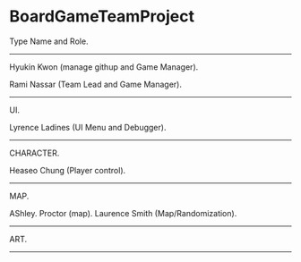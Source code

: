 # BoardGameTeamProject

Type Name and Role.

--------------------------------------------------------

Hyukin Kwon		(manage githup and Game Manager).

Rami Nassar (Team Lead and Game Manager).

--------------------------------------------------------

UI.

Lyrence Ladines (UI Menu and Debugger).

--------------------------------------------------------

CHARACTER.

Heaseo Chung (Player control).

--------------------------------------------------------

MAP.

AShley. Proctor (map).
Laurence Smith (Map/Randomization).

--------------------------------------------------------

ART.


--------------------------------------------------------

